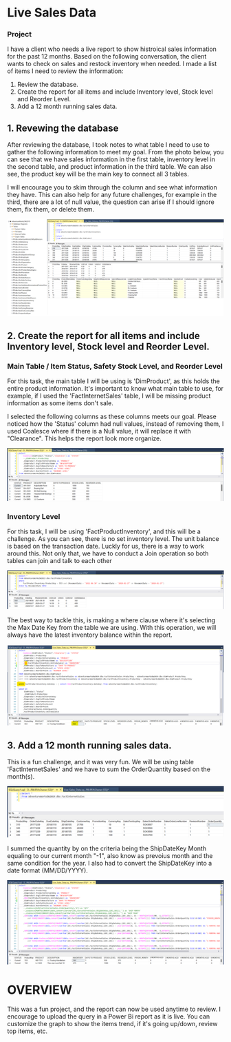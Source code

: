# Live Sales Data

### Project

I have a client who needs a live report to show histroical sales information for the past 12 months. Based on the following conversation, the client wants to check on sales and restock inventory when needed. I made a list of items I need to review the information:
1. Review the database.
2. Create the report for all items and include Inventory level, Stock level and Reorder Level.
3. Add a 12 month running sales data.


## 1. Revewing the database

After reviewing the database, I took notes to what table I need to use to gather the following information to meet my goal. From the photo below, you can see that we have sales information in the first table, inventory level in the second table, and product information in the third table. We can also see, the product key will be the main key to connect all 3 tables. 

I will encourage you to skim through the column and see what information they have. This can also help for any future challenges, for example in the third, there are a lot of null value, the question can arise if I should ignore them, fix them, or delete them. 

![](https://github.com/JeanPyerC/Live_Sales_Data/blob/main/Pics/Pic01.png)


## 2. Create the report for all items and include Inventory level, Stock level and Reorder Level.

### Main Table / Item Status, Safety Stock Level, and Reorder Level
For this task, the main table I will be using is 'DimProduct', as this holds the entire product information. It's important to know what main table to use, for example, if I used the 'FactInternetSales' table, I will be missing product information as some items don't sale. 

I selected the following columns as these columns meets our goal. Please noticed how the 'Status' column had null values, instead of removing them, I used Coalesce where if there is a Null value, it will replace it with "Clearance". This helps the report look more organize. 

![](https://github.com/JeanPyerC/Live_Sales_Data/blob/main/Pics/PIc02.png)

### Inventory Level
For this task, I will be using 'FactProductInventory', and this will be a challenge. As you can see, there is no set inventory level. The unit balance is based on the transaction date. Luckly for us, there is a way to work around this. Not only that, we have to conduct a Join operation so both tables can join and talk to each other

![](https://github.com/JeanPyerC/Live_Sales_Data/blob/main/Pics/Pic03.png)

The best way to tackle this, is making a where clause where it's selecting the Max Date Key from the table we are using. With this operation, we will always have the latest inventory balance within the report.  

![](https://github.com/JeanPyerC/Live_Sales_Data/blob/main/Pics/Pic05.png)


## 3. Add a 12 month running sales data.
This is a fun challenge, and it was very fun. We will be using table 'FactInternetSales' and we have to sum the OrderQuantity based on the month(s).  

![](https://github.com/JeanPyerC/Live_Sales_Data/blob/main/Pics/Pic06.png)

I summed the quantity by on the criteria being the ShipDateKey Month equaling to our current month "-1", also know as prevoius month and the same condition for the year. I also had to convert the ShipDateKey into a date format (MM/DD/YYYY). 

![](https://github.com/JeanPyerC/Live_Sales_Data/blob/main/Pics/Pic07.png)



# OVERVIEW
This was a fun project, and the report can now be used anytime to review. I encourage to upload the query in a Power Bi report as it is live. You can customize the graph to show the items trend, if it's going up/down, review top items, etc.   


